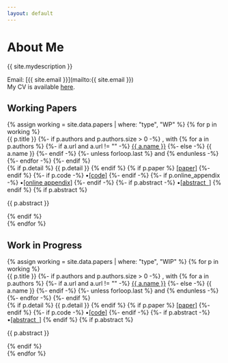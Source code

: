 ```yaml
---
layout: default
---
```


<h1> About Me </h1>
{{ site.mydescription }}


Email: [{{ site.email }}](mailto:{{ site.email }})  
My CV is available <a href="{{ site.CV_file }}" target="_blank">here</a>.

<!-- ───────────────────────── Working Papers ───────────────────────── -->
<section>
  <h2>Working Papers</h2>
  {% assign working = site.data.papers | where: "type", "WP" %}
  {% for p in working %}
    <div class="WP">
      <span class="semi-bold">{{ p.title }}</span>
      {%- if p.authors and p.authors.size > 0 -%}
        <span class="font-small">, with
        {% for a in p.authors %}
          {%- if a.url and a.url != "" -%}
            <a href="{{ a.url }}" class="author" target="_blank">{{ a.name }}</a>
          {%- else -%}
            {{ a.name }}
          {%- endif -%}
          {%- unless forloop.last %} and {% endunless -%}
        {%- endfor -%}
        </span>
      {%- endif %}<br>
      {% if p.detail %}
        <span class="detail">
          {{ p.detail }}
        </span>
      {% endif %}
      <span>
        {% if p.paper %}
          <a href="{{ p.paper }}" class="file" target="_blank">[paper]</a>
        {%- endif %}
        {%- if p.code -%}
          <span class="delimeter">•</span><a href="{{ p.code }}" class="file" target="_blank">[code]</a>
        {%- endif -%}
        {%- if p.online_appendix -%}
          <span class="delimeter">•</span><a href="{{ p.online_appendix }}" class="file" target="_blank">[online appendix]</a>
	{%- endif -%}
	{%- if p.abstract -%}
	    <span class="delimeter">•</span><a href="javascript:void(0);" class="file abstract-toggle">[abstract&nbsp;&nbsp;<span class="chevron-icon"><i class="fas fa-chevron-down"></i></span>]</a>
        {% endif %}
      </span>
      {% if p.abstract %}
        <div class="abstract-content">
          <p>{{ p.abstract }}</p>
        </div>
      {% endif %}
    </div>
  {% endfor %}
</section>

<!-- ───────────────────────── Work in Progress ───────────────────────── -->
<section>
  <h2>Work in Progress</h2>
  {% assign working = site.data.papers | where: "type", "WIP" %}
  {% for p in working %}
    <div class="WIP">
      <span class="semi-bold">{{ p.title }}</span>
      {%- if p.authors and p.authors.size > 0 -%}
        <span class="font-small">, with
        {% for a in p.authors %}
          {%- if a.url and a.url != "" -%}
            <a href="{{ a.url }}" class="author" target="_blank">{{ a.name }}</a>
          {%- else -%}
            {{ a.name }}
          {%- endif -%}
          {%- unless forloop.last %} and {% endunless -%}
        {%- endfor -%}
   	</span>
      {%- endif %}<br>
      {% if p.detail %}
        <span class="detail">
          {{ p.detail }}
        </span>
      {% endif %}
      <span>
        {% if p.paper %}
          <a href="{{ p.paper }}" class="file" target="_blank">[paper]</a>
        {%- endif %}
        {%- if p.code -%}
          <span class="delimeter">•</span><a href="{{ p.code }}" class="file" target="_blank">[code]</a>
        {%- endif -%}
	{%- if p.abstract -%}
	    <span class="delimeter">•</span><a href="javascript:void(0);" class="file abstract-toggle">[abstract&nbsp;&nbsp;<span class="chevron-icon"><i class="fas fa-chevron-down"></i></span>]</a>
        {% endif %}
      </span>
      {% if p.abstract %}
        <div class="abstract-content">
          <p>{{ p.abstract }}</p>
        </div>
      {% endif %}
    </div>
  {% endfor %}
</section>

